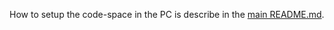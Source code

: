 How to setup the code-space in the PC is describe in the [main README.md](https://github.com/ValentinBhend/Ballmaze/tree/main?tab=readme-ov-file#setup-on-the-pc). 
